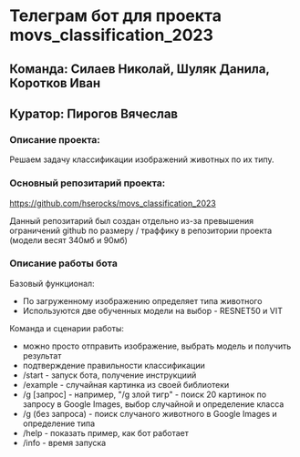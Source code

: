 # Телеграм бот для проекта movs_classification_2023
## **Команда:  Силаев Николай, Шуляк Данила, Коротков Иван**

## **Куратор: Пирогов Вячеслав**

### **Описание проекта:**
Решаем задачу классификации изображений животных по их типу.

### **Основный репозитарий проекта:**
https://github.com/hserocks/movs_classification_2023

Данный репозитарий был создан отдельно из-за превышения ограничений github по размеру / траффику в репозитории проекта (модели весят 340мб и 90мб)

### **Описание работы бота**
Базовый функционал:
- По загруженному изображению определяет типа животного
- Используются две обученных модели на выбор - RESNET50 и VIT

Команда и сценарии работы:
- можно просто отправить изображение, выбрать модель и получить результат
- подтверждение правильности классификации
- /start - запуск бота, получение инструкциий
- /example - случайная картинка из своей библиотеки
- /g [запрос] - например, "/g злой тигр" - поиск 20 картинок по запросу в Google Images, выбор случайной и определение класса
- /g (без запроса) - поиск случаного животного в Google Images и определение типа
- /help - показать пример, как бот работает
- /info - время запуска